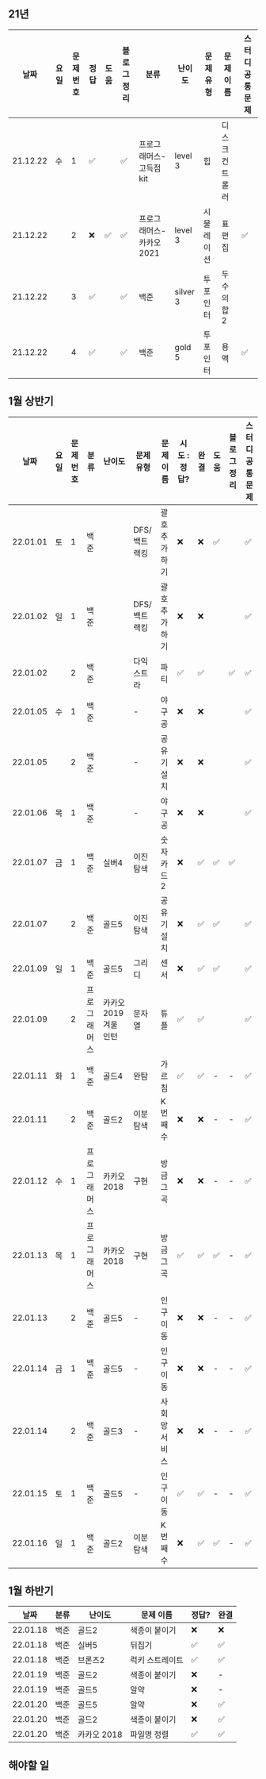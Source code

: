 ## 21년

|날짜|요일|문제번호|정답|도움|블로그 정리|분류|난이도|문제 유형|문제 이름| 스터디 공통 문제 |
| ------ | ------ | ------ | ------ | ------ | ------ |------ | ------ | ------ | ------ | ------ |
|21.12.22 | 수 | 1 | :white_check_mark:  | |:white_check_mark: |프로그래머스-고득점kit|level 3|힙| 디스크 컨트롤러| |
|21.12.22 |  | 2 | :x: | :white_check_mark: |:white_check_mark:|프로그래머스-카카오2021|level 3|시물레이션|표편집|:white_check_mark: |
|21.12.22 |  | 3 | :white_check_mark: | |:white_check_mark:|백준|silver 3| 투포인터 | 두수의합2| |
|21.12.22 |  | 4 | :white_check_mark: | | :white_check_mark:|백준|gold 5| 투포인터 | 용액 | :white_check_mark: |

## 1월 상반기

|날짜|요일|문제번호|분류|난이도|문제 유형|문제 이름|시도 : 정답?|완결|도움|블로그 정리 | 스터디 공통 문제 |
| ------ | ------ | ------ | ------ | ------ | ------ | ------ |------ | ------ | ------ | ------ | ------ |
|22.01.01 | 토 | 1 | 백준|| DFS/ 백트랙킹 | 괄호 추가하기 | :x: | :x: |:white_check_mark: | |:white_check_mark: |
|22.01.02 | 일 | 1 | 백준|| DFS/ 백트랙킹 | 괄호 추가하기 | :x: | :x: | | |:white_check_mark: |
|22.01.02 |  | 2 | 백준|| 다익스트라 | 파티 | :white_check_mark: | :white_check_mark: | |:white_check_mark: |:white_check_mark: |
|22.01.05 | 수 | 1 |백준|| - | 야구공 |  :x: | :x: | | |:white_check_mark: |
|22.01.05 |  | 2 | 백준|| - | 공유기 설치 | :x: | :x: | | |:white_check_mark: |
|22.01.06 | 목 | 1 | 백준|| - | 야구공 | :x: | :x: | | |:white_check_mark: |
|22.01.07 | 금 | 1 | 백준| 실버4 | 이진탐색 | 숫자카드2 | :x: | :white_check_mark: | :white_check_mark: | :white_check_mark: | |
|22.01.07 |  | 2 | 백준| 골드5 | 이진탐색 | 공유기 설치 | :x: | :white_check_mark: | :white_check_mark: |  | :white_check_mark: |
|22.01.09 | 일 | 1 | 백준| 골드5 | 그리디 | 센서 | :x: | :white_check_mark: | :white_check_mark: |  | :white_check_mark: |
|22.01.09 |  | 2 | 프로그래머스| 카카오 2019 겨울 인턴 | 문자열 | 튜플 | :white_check_mark: | :white_check_mark: | |  | :white_check_mark: |
|22.01.11 | 화 | 1 | 백준 | 골드4 | 완탐 | 가르침 | :white_check_mark: | :white_check_mark: | - | - | :white_check_mark: |
|22.01.11 |  | 2 | 백준 | 골드2 | 이분 탐색 | K번째 수 | :x: | :x: | - | - | :white_check_mark: |
|22.01.12 | 수 | 1 | 프로그래머스 | 카카오 2018 | 구현 | 방금 그 곡 | :x: | :x: | - | - | :white_check_mark: |
|22.01.13 | 목 | 1 | 프로그래머스 | 카카오 2018 | 구현 | 방금 그 곡 | :white_check_mark: | :white_check_mark: | :white_check_mark: | - | :white_check_mark: |
|22.01.13 |  | 2 | 백준 | 골드5 | - | 인구 이동 | :x: | :x: | - | - | :white_check_mark: |
|22.01.14 | 금 | 1 | 백준 | 골드5 | - | 인구 이동 | :x: | :x: | - | - | :white_check_mark: |
|22.01.14 |  | 2 | 백준 | 골드3 | - | 사회망 서비스 | :x: | :x: | - | - | :white_check_mark: |
|22.01.15 | 토 | 1 | 백준 | 골드5 | - | 인구이동 | :white_check_mark: | :white_check_mark: | - | - | :white_check_mark: |
|22.01.16 | 일 | 1 | 백준 | 골드2 | 이분 탐색 | K번째 수 | :x: | :white_check_mark: | :white_check_mark: | - | :white_check_mark: |

## 1월 하반기

|날짜|분류|난이도|문제 이름| 정답?| 완결|
|-|-|-|-|-|-|
|22.01.18 | 백준 | 골드2 | 색종이 붙이기 |:x: | :x: |
|22.01.18 | 백준 | 실버5 | 뒤집기 | :white_check_mark:| :white_check_mark: |
|22.01.18 | 백준 | 브론즈2 | 럭키 스트레이트 | :white_check_mark: | :white_check_mark: |
|22.01.19 | 백준 | 골드2 | 색종이 붙이기  | :x: | - |
|22.01.19 | 백준 | 골드5 | 알약 | :x: | - |
|22.01.20 | 백준 | 골드5 | 알약 | :x: | :white_check_mark: |
|22.01.20 | 백준 | 골드2 | 색종이 붙이기 | :x: | :white_check_mark: |
|22.01.20 | 백준 | 카카오 2018 | 파일명 정렬 | :white_check_mark: | :white_check_mark:|



## 해야할 일